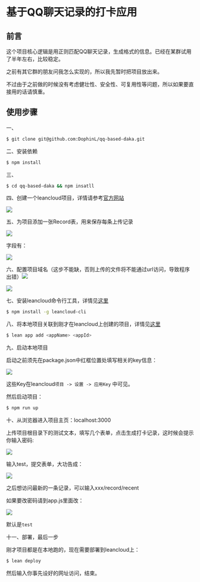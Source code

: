 # 基于QQ聊天记录的打卡应用



## 前言

这个项目核心逻辑是用正则匹配QQ聊天记录，生成格式的信息。已经在某群试用了半年左右，比较稳定。

之前有其它群的朋友问我怎么实现的，所以我先暂时把项目放出来。

不过由于之前做的时候没有考虑健壮性、安全性、可复用性等问题，所以如果要直接用的话请慎重。



## 使用步骤

一、

```bash
$ git clone git@github.com:DophinL/qq-based-daka.git
```



二、安装依赖

```bash
$ npm install
```



三、

```bash
$ cd qq-based-daka && npm insatll
```



四、创建一个leancloud项目，详情请参考[官方网站](https://leancloud.cn/)

![](http://oegl93v4v.bkt.clouddn.com/2016-10-07-17%3A34%3A49.jpg)



五、为项目添加一张Record表，用来保存每条上传记录

![](http://oegl93v4v.bkt.clouddn.com/2016-10-07-17%3A39%3A55.jpg)



字段有：

![](http://oegl93v4v.bkt.clouddn.com/2016-10-07-17%3A43%3A39.jpg)



六、配置项目域名（这步不能缺，否则上传的文件将不能通过url访问，导致程序出错）![](http://oegl93v4v.bkt.clouddn.com/2016-10-07-18%3A20%3A25.jpg)

![](http://oegl93v4v.bkt.clouddn.com/2016-10-07-18%3A21%3A08.jpg)



七、安装leancloud命令行工具，详情见[这里](https://leancloud.cn/docs/leanengine_cli.html#安装命令行工具)

```bash
$ npm install -g leancloud-cli
```



八、将本地项目关联到刚才在leancloud上创建的项目，详情见[这里](https://leancloud.cn/docs/leanengine_quickstart.html#从项目模板创建)

```bash
$ lean app add <appName> <appId>
```



九、启动本地项目

启动之前须先在package.json中红框位置处填写相关的key信息：

![](http://oegl93v4v.bkt.clouddn.com/2016-10-07-18%3A30%3A46.jpg)

这些Key在leancloud`项目 -> 设置 -> 应用Key` 中可见。

然后启动项目：

```bash
$ npm run up
```



十、从浏览器进入项目主页：localhost:3000

上传项目根目录下的测试文本，填写几个表单，点击生成打卡记录，这时候会提示你输入密码:

![](http://oegl93v4v.bkt.clouddn.com/2016-10-07-18%3A13%3A25.jpg)



输入test，提交表单，大功告成：

![](http://oegl93v4v.bkt.clouddn.com/2016-10-07-18%3A24%3A56.jpg)



之后想访问最新的一条记录，可以输入xxx/record/recent



如果要改密码请到app.js里面改：

![](http://oegl93v4v.bkt.clouddn.com/2016-10-07-18%3A15%3A08.jpg)

默认是`test`



十一、部署，最后一步

刚才项目都是在本地跑的，现在需要部署到leancloud上：

```bash
$ lean deploy
```



然后输入你事先设好的网址访问，结束。

